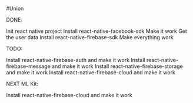 #Union

DONE:

Init react native project
Install react-native-facebook-sdk
Make it work
Get the user data
Install react-native-firebase-sdk
Make everything work

TODO:

Install react-native-firebase-auth and make it work
Install react-native-firebase-message and make it work
Install react-native-firebase-storage and make it work
Install react-native-firebase-cloud and make it work

NEXT ML Kit:

Install react-native-firebase-cloud and make it work